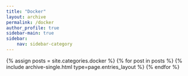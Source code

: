 ```yaml
---
title: "Docker"
layout: archive
permalink: /docker
author_profile: true
sidebar-main: true
sidebar:
    nav: sidebar-category
---
```


{% assign posts = site.categories.docker %}
{% for post in posts %} {% include archive-single.html type=page.entries_layout %} {% endfor %}
